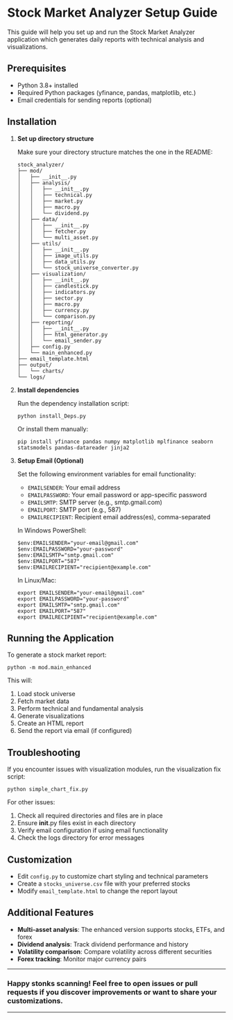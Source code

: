 # Stock Market Analyzer Setup Guide

This guide will help you set up and run the Stock Market Analyzer application which generates daily reports with technical analysis and visualizations.

## Prerequisites

- Python 3.8+ installed
- Required Python packages (yfinance, pandas, matplotlib, etc.)
- Email credentials for sending reports (optional)

## Installation

1. **Set up directory structure**
   
   Make sure your directory structure matches the one in the README:

   ```
   stock_analyzer/
   ├── mod/
   │   ├── __init__.py
   │   ├── analysis/
   │   │   ├── __init__.py
   │   │   ├── technical.py
   │   │   ├── market.py
   │   │   ├── macro.py
   │   │   └── dividend.py
   │   ├── data/
   │   │   ├── __init__.py
   │   │   ├── fetcher.py
   │   │   └── multi_asset.py
   │   ├── utils/
   │   │   ├── __init__.py
   │   │   ├── image_utils.py
   │   │   ├── data_utils.py
   │   │   └── stock_universe_converter.py
   │   ├── visualization/
   │   │   ├── __init__.py
   │   │   ├── candlestick.py
   │   │   ├── indicators.py
   │   │   ├── sector.py
   │   │   ├── macro.py
   │   │   ├── currency.py
   │   │   └── comparison.py
   │   ├── reporting/
   │   │   ├── __init__.py
   │   │   ├── html_generator.py
   │   │   └── email_sender.py
   │   ├── config.py
   │   └── main_enhanced.py
   ├── email_template.html
   ├── output/
   │   └── charts/
   └── logs/
   ```

2. **Install dependencies**

   Run the dependency installation script:

   ```
   python install_Deps.py
   ```

   Or install them manually:

   ```
   pip install yfinance pandas numpy matplotlib mplfinance seaborn statsmodels pandas-datareader jinja2
   ```

3. **Setup Email (Optional)**

   Set the following environment variables for email functionality:

   - `EMAILSENDER`: Your email address
   - `EMAILPASSWORD`: Your email password or app-specific password
   - `EMAILSMTP`: SMTP server (e.g., smtp.gmail.com)
   - `EMAILPORT`: SMTP port (e.g., 587)
   - `EMAILRECIPIENT`: Recipient email address(es), comma-separated

   In Windows PowerShell:
   ```
   $env:EMAILSENDER="your-email@gmail.com"
   $env:EMAILPASSWORD="your-password"
   $env:EMAILSMTP="smtp.gmail.com"
   $env:EMAILPORT="587"
   $env:EMAILRECIPIENT="recipient@example.com"
   ```

   In Linux/Mac:
   ```
   export EMAILSENDER="your-email@gmail.com"
   export EMAILPASSWORD="your-password"
   export EMAILSMTP="smtp.gmail.com"
   export EMAILPORT="587"
   export EMAILRECIPIENT="recipient@example.com"
   ```

## Running the Application

To generate a stock market report:

```
python -m mod.main_enhanced
```

This will:
1. Load stock universe
2. Fetch market data
3. Perform technical and fundamental analysis
4. Generate visualizations
5. Create an HTML report
6. Send the report via email (if configured)

## Troubleshooting

If you encounter issues with visualization modules, run the visualization fix script:

```
python simple_chart_fix.py
```

For other issues:

1. Check all required directories and files are in place
2. Ensure __init__.py files exist in each directory
3. Verify email configuration if using email functionality
4. Check the logs directory for error messages

## Customization

- Edit `config.py` to customize chart styling and technical parameters
- Create a `stocks_universe.csv` file with your preferred stocks
- Modify `email_template.html` to change the report layout

## Additional Features

- **Multi-asset analysis**: The enhanced version supports stocks, ETFs, and forex
- **Dividend analysis**: Track dividend performance and history
- **Volatility comparison**: Compare volatility across different securities
- **Forex tracking**: Monitor major currency pairs

---

### Happy stonks scanning! Feel free to open issues or pull requests if you discover improvements or want to share your customizations.

---
